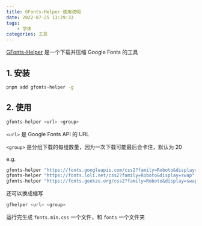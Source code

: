 ```yaml
---
title: GFonts-Helper 使用说明
date: 2022-07-25 13:29:33
tags:
    - 字体
categories: 工具
---
```


[GFonts-Helper](https://github.com/argvchs/gfonts-helper) 是一个下载并压缩 Google Fonts 的工具

<!-- more -->

## 1. 安装

```bash
pnpm add gfonts-helper -g
```

## 2. 使用

```bash
gfonts-helper <url> <group>
```

`<url>` 是 Google Fonts API 的 URL

`<group>` 是分组下载的每组数量，因为一次下载可能最后会卡住，默认为 20

e.g.

```bash
gfonts-helper "https://fonts.googleapis.com/css2?family=Roboto&display=swap"
gfonts-helper "https://fonts.loli.net/css2?family=Roboto&display=swap"
gfonts-helper "https://fonts.geekzu.org/css2?family=Roboto&display=swap"
```

还可以换成缩写

```bash
gfhelper <url> <group>
```

运行完生成 `fonts.min.css` 一个文件，和 `fonts` 一个文件夹
